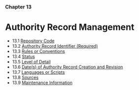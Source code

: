 ### Chapter 13

# Authority Record Management

* 13.1   [Repository Code](01_repository_code.html)
* 13.2   [Authority Record Identifier (Required)](02_authority_record_identifier.html)
* 13.3   [Rules or Conventions](03_rules_or_conventions.html)
* 13.4   [Status](04_status.html)
* 13.5   [Level of Detail](05_level_of_detail.html)
* 13.6   [Date(s) of Authority Record Creation and Revision](06_dates_of_authority_record_creation_and_revision.html)
* 13.7   [Languages or Scripts](07_languages_or_scripts.html)
* 13.8   [Sources](08_sources.html)
* 13.9   [Maintenance Information](09_maintenance_information.html)


